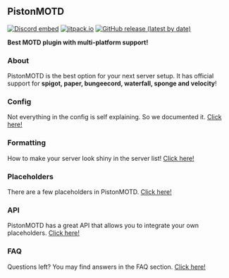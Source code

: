 PistonMOTD
---------------
[![Discord embed](https://discordapp.com/api/guilds/739784741124833301/embed.png)](https://discord.gg/CDrcxzH)
[![jitpack.io](https://jitpack.io/v/AlexProgrammerDE/PistonMOTD.svg)](https://jitpack.io/#AlexProgrammerDE/PistonMOTD)
[![GitHub release (latest by date)](https://img.shields.io/github/v/release/AlexProgrammerDE/PistonMOTD)](https://github.com/AlexProgrammerDE/PistonBot/releases)

**Best MOTD plugin with multi-platform support!**

<!-- MACRO{toc|fromDepth=1|toDepth=2} -->

### About

PistonMOTD is the best option for your next server setup. It has official support for **spigot, paper, bungeecord,
waterfall, sponge and velocity**!

### Config

Not everything in the config is self explaining. So we documented it. [Click here!](./config.html)

### Formatting

How to make your server look shiny in the server list! [Click here!](./format.html)

### Placeholders

There are a few placeholders in PistonMOTD. [Click here!](./placeholders.html)

### API

PistonMOTD has a great API that allows you to integrate your own placeholders. [Click here!](./api.html)

### FAQ

Questions left? You may find answers in the FAQ section. [Click here!](./faq.html)